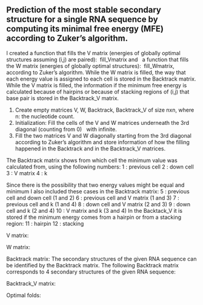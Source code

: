 ## Prediction of the most stable secondary structure for a single RNA sequence by computing its minimal free energy (MFE) according to Zuker’s algorithm.

I created a function that fills the V matrix (energies of globally optimal structures assuming (i,j)
are paired): ​ fill_Vmatrix​ and ​ ​ a function that fills the W matrix (energies of globally optimal
structures): ​ fill_Wmatrix, ​ according to Zuker’s algorithm. While the W matrix is filled, the way
that each energy value is assigned to each cell is stored in the Backtrack matrix. While the V
matrix is filled, the information if the minimum free energy is calculated because of hairpins or
because of stacking regions of (i,j) that base pair is stored in the Backtrack_V matrix.

1. Create empty matrices V, W, Backtrack, Backtrack_V of size nxn, where n: the
nucleotide count.
2. Initialization: Fill the cells of the V and W matrices underneath the 3rd diagonal
(counting from 0) ​ ​ with infinite.
3. Fill the two matrices V and W diagonally starting from the 3rd diagonal according to
Zuker’s algorithm and store information of how the filling happened in the Backtrack and
in the Backtrack_V matrices.

The Backtrack matrix shows from which cell the minimum value was calculated from, using the
following numbers:
1 : previous cell
2 : down cell
3 : V matrix
4 : k

Since there is the possibility that two energy values might be equal and minimum I also included
these cases in the Backtrack matrix:
5 : previous cell and down cell (1 and 2)
6 : previous cell and V matrix (1 and 3)
7 : previous cell and k (1 and 4)
8 : down cell and V matrix (2 and 3)
9 : down cell and k (2 and 4)
10 : V matrix and k (3 and 4)
In the Backtack_V it is stored if the minimum energy comes from a hairpin or from a stacking
region:
11 : hairpin
12 : stacking

V matrix:


W matrix:


Backtrack matrix:
The secondary structures of the given RNA sequence can be identified by the Backtrack matrix.
The following Backtrack matrix corresponds to 4 secondary structures of the given RNA sequence:


Backtrack_V matrix:


Optimal folds:






